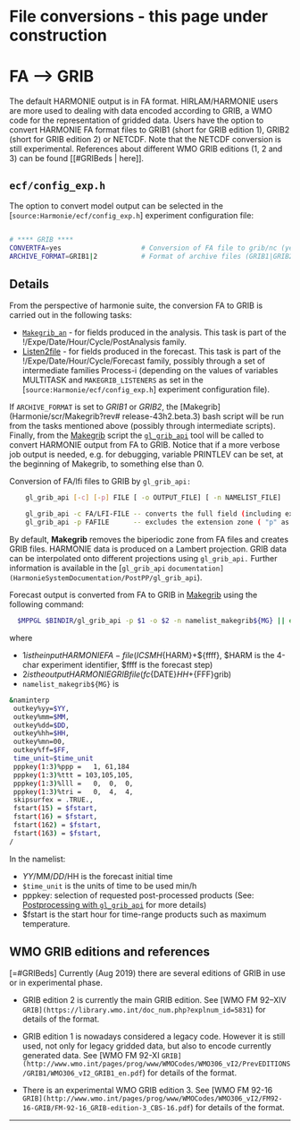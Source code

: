 # File conversions - this page under construction

# FA --> GRIB

The default HARMONIE output is in FA format. HIRLAM/HARMONIE users are more used to dealing with data encoded according to GRIB, a WMO code for the representation of gridded data. Users have the option to convert HARMONIE FA format files to GRIB1 (short for GRIB edition 1), GRIB2 (short for GRIB edition 2) or NETCDF. Note that the NETCDF conversion is still experimental. References about different WMO GRIB editions (1, 2 and 3) can be found [[#GRIBeds | here]].

## `ecf/config_exp.h`

The option to convert model output can be selected in the [`source:Harmonie/ecf/config_exp.h`] experiment configuration file:
```bash

# **** GRIB ****
CONVERTFA=yes                    # Conversion of FA file to grib/nc (yes|no)
ARCHIVE_FORMAT=GRIB1|2           # Format of archive files (GRIB1|GRIB2|nc). Currently nc format is only available in climate mode
```

## Details
From the perspective of harmonie suite, the conversion FA to GRIB is carried out in the following tasks:
* [`Makegrib_an`](Harmonie/ecf/Makegrib_an.ecf?rev=release-43h2.beta.3) - for fields produced in the analysis. This task is part of the !/Expe/Date/Hour/Cycle/PostAnalysis family.
* [Listen2file](Harmonie/ecf/Listen2file.ecf?rev=release-43h2.beta.3) - for fields produced in the forecast. This task is part of the !/Expe/Date/Hour/Cycle/Forecast family, possibly through a set of intermediate families Process-i (depending on the values of variables MULTITASK and `MAKEGRIB_LISTENERS` as set in the [`source:Harmonie/ecf/config_exp.h`] experiment configuration file).

If `ARCHIVE_FORMAT` is set to *GRIB1* or *GRIB2*, the [Makegrib](Harmonie/scr/Makegrib?rev# release-43h2.beta.3) bash script will be run from the tasks mentioned above (possibly through intermediate scripts). Finally, from the [Makegrib](Harmonie/scr/Makegrib?revrelease-43h2.beta.3) script the [`gl_grib_api`](HarmonieSystemDocumentation/PostPP/gl_grib_api) tool will be called to convert HARMONIE output from FA to GRIB. Notice that if a more verbose job output is needed, e.g. for debugging, variable PRINTLEV can be set, at the beginning of Makegrib, to something else than 0.

Conversion of FA/lfi files to GRIB by `gl_grib_api:`
```bash
    gl_grib_api [-c] [-p] FILE [ -o OUTPUT_FILE] [ -n NAMELIST_FILE]

    gl_grib_api -c FA/LFI-FILE -- converts the full field (including extension zone)
    gl_grib_api -p FAFILE      -- excludes the extension zone ( "p" as in physical domain only) 
```

By default, **Makegrib** removes the biperiodic zone from FA files and creates GRIB files. HARMONIE data is produced on a Lambert projection. GRIB data can be interpolated onto different projections using `gl_grib_api.` Further information is available in the [`gl_grib_api` `documentation](HarmonieSystemDocumentation/PostPP/gl_grib_api`).

Forecast output is converted from FA to GRIB in [Makegrib](Harmonie/scr/Makegrib?rev=release-43h2.beta.3) using the following command:
```bash
  $MPPGL $BINDIR/gl_grib_api -p $1 -o $2 -n namelist_makegrib${MG} || exit
```
where 
 * $1 is the input HARMONIE FA-file (ICSMH${HARM}+${ffff}, $HARM is the 4-char experiment identifier, $ffff is the forecast step)
 * $2 is the output HARMONIE GRIB file (fc${DATE}${HH}+${FFF}grib)
 * `namelist_makegrib${MG}` is 
```bash
&naminterp
 outkey%yy=$YY,
 outkey%mm=$MM,
 outkey%dd=$DD,
 outkey%hh=$HH,
 outkey%mn=00,
 outkey%ff=$FF,
 time_unit=$time_unit
 pppkey(1:3)%ppp =   1, 61,184
 pppkey(1:3)%ttt = 103,105,105,
 pppkey(1:3)%lll =   0,  0,  0,
 pppkey(1:3)%tri =   0,  4,  4,
 skipsurfex = .TRUE.,
 fstart(15) = $fstart,
 fstart(16) = $fstart,
 fstart(162) = $fstart,
 fstart(163) = $fstart,
/
```
In the namelist:
 * $YY/$MM/$DD/$HH  is the forecast initial time
 * `$time_unit` is the units of time to be used min/h
 * pppkey: selection of requested post-processed products (See: [Postprocessing with `gl_grib_api`](HarmonieSystemDocumentation/PostPP/gl_grib_api) for more details)
 * $fstart is the start hour for time-range products such as maximum temperature.

## WMO GRIB editions and references
[=#GRIBeds] Currently (Aug 2019) there are several editions of GRIB in use or in experimental phase.

* GRIB edition 2 is currently the main GRIB edition. See [WMO FM 92–XIV `GRIB](https://library.wmo.int/doc_num.php?explnum_id=5831`) for details of the format.

* GRIB edition 1 is nowadays considered a legacy code. However it is still used, not only for legacy gridded data, but also to encode currently generated data. See [WMO FM 92-XI `GRIB](http://www.wmo.int/pages/prog/www/WMOCodes/WMO306_vI2/PrevEDITIONS/GRIB1/WMO306_vI2_GRIB1_en.pdf`) for details of the format.

* There is an experimental WMO GRIB edition 3. See [WMO FM 92-16 `GRIB](http://www.wmo.int/pages/prog/www/WMOCodes/WMO306_vI2/FM92-16-GRIB/FM-92-16_GRIB-edition-3_CBS-16.pdf`) for details of the format.



----


